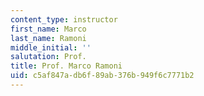 ```yaml
---
content_type: instructor
first_name: Marco
last_name: Ramoni
middle_initial: ''
salutation: Prof.
title: Prof. Marco Ramoni
uid: c5af847a-db6f-89ab-376b-949f6c7771b2
---
```

